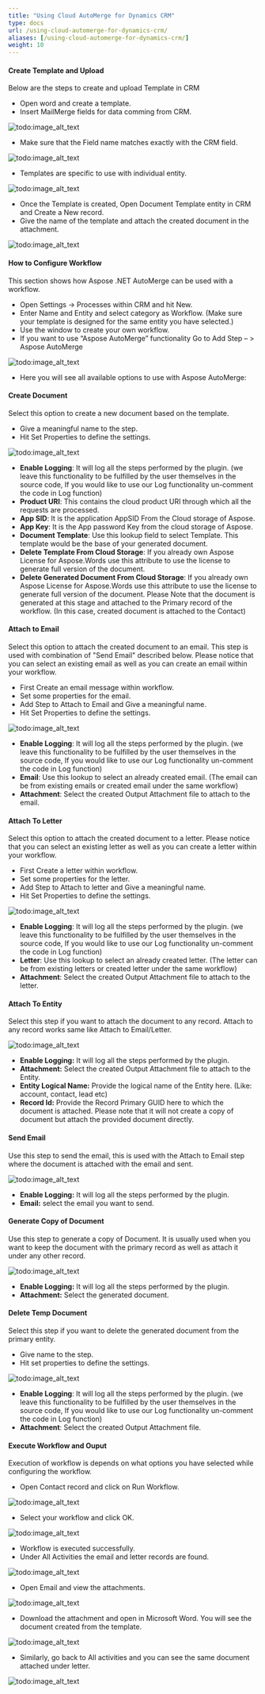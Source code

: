 ```yaml
---
title: "Using Cloud AutoMerge for Dynamics CRM"
type: docs
url: /using-cloud-automerge-for-dynamics-crm/
aliases: [/using-cloud-automerge-for-dynamics-crm/]
weight: 10
---
```


#### Create Template and Upload

Below are the steps to create and upload Template in CRM

- Open word and create a template.
- Insert MailMerge fields for data comming from CRM. 

![todo:image_alt_text](using-cloud-automerge-for-dynamics-crm_1)

- Make sure that the Field name matches exactly with the CRM field. 

![todo:image_alt_text](using-cloud-automerge-for-dynamics-crm_2)

- Templates are specific to use with individual entity. 

![todo:image_alt_text](using-cloud-automerge-for-dynamics-crm_3)

- Once the Template is created, Open Document Template entity in CRM and Create a New record.
- Give the name of the template and attach the created document in the attachment. 

![todo:image_alt_text](using-cloud-automerge-for-dynamics-crm_4)

#### How to Configure Workflow

This section shows how Aspose .NET AutoMerge can be used with a workflow.

- Open Settings -> Processes within CRM and hit New.
- Enter Name and Entity and select category as Workflow. (Make sure your template is designed for the same entity you have selected.)
- Use the window to create your own workflow.
- If you want to use “Aspose AutoMerge” functionality Go to Add Step – > Aspose AutoMerge

![todo:image_alt_text](using-cloud-automerge-for-dynamics-crm_5)

- Here you will see all available options to use with Aspose AutoMerge:

#### Create Document

Select this option to create a new document based on the template.

- Give a meaningful name to the step.
- Hit Set Properties to define the settings. 

![todo:image_alt_text](using-cloud-automerge-for-dynamics-crm_6)

- **Enable Logging**: It will log all the steps performed by the plugin. (we leave this functionality to be fulfilled by the user themselves in the source code, If you would like to use our Log functionality un-comment the code in Log function)
- **Product URI**: This contains the cloud product URI through which all the requests are processed.
- **App SID**: It is the application AppSID From the Cloud storage of Aspose.
- **App Key**: It is the App password Key from the cloud storage of Aspose.
- **Document Template**: Use this lookup field to select Template. This template would be the base of your generated document.
- **Delete Template From Cloud Storage**: If you already own Aspose License for Aspose.Words use this attribute to use the license to generate full version of the document.
- **Delete Generated Document From Cloud Storage**: If you already own Aspose License for Aspose.Words use this attribute to use the license to generate full version of the document.
  Please Note that the document is generated at this stage and attached to the Primary record of the workflow. (In this case, created document is attached to the Contact)

#### Attach to Email

Select this option to attach the created document to an email. This step is used with combination of "Send Email" described below. Please notice that you can select an existing email as well as you can create an email within your workflow.

- First Create an email message within workflow.
- Set some properties for the email.
- Add Step to Attach to Email and Give a meaningful name.
- Hit Set Properties to define the settings. 

![todo:image_alt_text](using-cloud-automerge-for-dynamics-crm_7)

- **Enable Logging**: It will log all the steps performed by the plugin. (we leave this functionality to be fulfilled by the user themselves in the source code, If you would like to use our Log functionality un-comment the code in Log function)
- **Email**: Use this lookup to select an already created email. (The email can be from existing emails or created email under the same workflow)
- **Attachment**: Select the created Output Attachment file to attach to the email.

#### Attach To Letter

Select this option to attach the created document to a letter. Please notice that you can select an existing letter as well as you can create a letter within your workflow.

- First Create a letter within workflow.
- Set some properties for the letter.
- Add Step to Attach to letter and Give a meaningful name.
- Hit Set Properties to define the settings. 

![todo:image_alt_text](using-cloud-automerge-for-dynamics-crm_8)

- **Enable Logging**: It will log all the steps performed by the plugin. (we leave this functionality to be fulfilled by the user themselves in the source code, If you would like to use our Log functionality un-comment the code in Log function)
- **Letter**: Use this lookup to select an already created letter. (The letter can be from existing letters or created letter under the same workflow)
- **Attachment**: Select the created Output Attachment file to attach to the letter.

#### Attach To Entity

Select this step if you want to attach the document to any record. Attach to any record works same like Attach to Email/Letter.

![todo:image_alt_text](using-cloud-automerge-for-dynamics-crm_9)

- **Enable Logging:** It will log all the steps performed by the plugin.
- **Attachment:** Select the created Output Attachment file to attach to the Entity.
- **Entity Logical Name:** Provide the logical name of the Entity here. (Like: account, contact, lead etc)
- **Record Id:** Provide the Record Primary GUID here to which the document is attached. Please note that it will not create a copy of document but attach the provided document directly.

#### Send Email

Use this step to send the email, this is used with the Attach to Email step where the document is attached with the email and sent.

![todo:image_alt_text](using-cloud-automerge-for-dynamics-crm_10)

- **Enable Logging:** It will log all the steps performed by the plugin.
- **Email:** select the email you want to send.

#### Generate Copy of Document

Use this step to generate a copy of Document. It is usually used when you want to keep the document with the primary record as well as attach it under any other record.

![todo:image_alt_text](using-cloud-automerge-for-dynamics-crm_11)

- **Enable Logging:** It will log all the steps performed by the plugin.
- **Attachment:** Select the generated document.

#### Delete Temp Document

Select this step if you want to delete the generated document from the primary entity.

- Give name to the step.
- Hit set properties to define the settings. 

![todo:image_alt_text](using-cloud-automerge-for-dynamics-crm_12)

- **Enable Logging**: It will log all the steps performed by the plugin. (we leave this functionality to be fulfilled by the user themselves in the source code, If you would like to use our Log functionality un-comment the code in Log function)
- **Attachment**: Select the created Output Attachment file.

#### Execute Workflow and Ouput

Execution of workflow is depends on what options you have selected while configuring the workflow.

- Open Contact record and click on Run Workflow. 

![todo:image_alt_text](using-cloud-automerge-for-dynamics-crm_13)

- Select your workflow and click OK. 

![todo:image_alt_text](using-cloud-automerge-for-dynamics-crm_14)

- Workflow is executed successfully.
- Under All Activities the email and letter records are found. 

![todo:image_alt_text](using-cloud-automerge-for-dynamics-crm_15)

- Open Email and view the attachments. 

![todo:image_alt_text](using-cloud-automerge-for-dynamics-crm_16)

- Download the attachment and open in Microsoft Word. You will see the document created from the template. 

![todo:image_alt_text](using-cloud-automerge-for-dynamics-crm_17)

- Similarly, go back to All activities and you can see the same document attached under letter. 

![todo:image_alt_text](using-cloud-automerge-for-dynamics-crm_18)
